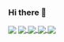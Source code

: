### Hi there 👋

<!--
**chuong647/chuong647** is a ✨ _special_ ✨ repository because its `README.md` (this file) appears on your GitHub profile.

<a href="https://github.com/chuong647/QuanLyQuanCafeLike/">
  <!-- Change the `github-readme-stats.anuraghazra1.vercel.app` to `github-readme-stats.vercel.app`  -->
  <img align="center" src="https://github-readme-stats.anuraghazra1.vercel.app/api/pin/?username=chuong647&repo=QuanLyQuanCafeLike&theme=radical" />
</a>    
<a href="https://github.com/chuong647/QuanLyVeMayBay/">
  <!-- Change the `github-readme-stats.anuraghazra1.vercel.app` to `github-readme-stats.vercel.app`  -->
  <img align="center" src="https://github-readme-stats.anuraghazra1.vercel.app/api/pin/?username=chuong647&repo=QuanLyVeMayBay&theme=merko" />
</a>

<a href="https://github.com/chuong647/STSV/">
  <!-- Change the `github-readme-stats.anuraghazra1.vercel.app` to `github-readme-stats.vercel.app`  -->
  <img align="center" src="https://github-readme-stats.anuraghazra1.vercel.app/api/pin/?username=chuong647&repo=STSV&theme=gruvbox" />
</a>    
<a href="https://github.com/chuong647/QuanLyKhachSan/">
  <!-- Change the `github-readme-stats.anuraghazra1.vercel.app` to `github-readme-stats.vercel.app`  -->
  <img align="center" src="https://github-readme-stats.anuraghazra1.vercel.app/api/pin/?username=chuong647&repo=QuanLyKhachSan&theme=dark" />
</a>

<a href="https://github.com/chuong647/DTDD/">
  <!-- Change the `github-readme-stats.anuraghazra1.vercel.app` to `github-readme-stats.vercel.app`  -->
  <img align="center" src="https://github-readme-stats.anuraghazra1.vercel.app/api/pin/?username=chuong647&repo=DTDD&theme=onedark" />
</a>    
